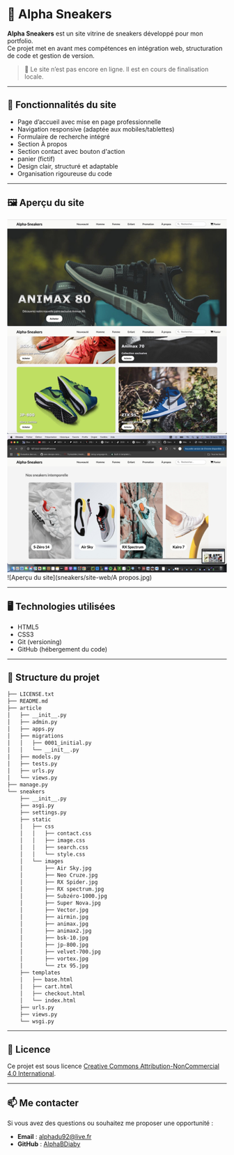 # 👟 Alpha Sneakers

**Alpha Sneakers** est un site vitrine de sneakers développé pour mon portfolio.  
Ce projet met en avant mes compétences en intégration web, structuration de code et gestion de version.

> 🛑 Le site n’est pas encore en ligne. Il est en cours de finalisation locale.

---

## 📄 Fonctionnalités du site

- Page d’accueil avec mise en page professionnelle  
- Navigation responsive (adaptée aux mobiles/tablettes)  
- Formulaire de recherche intégré  
- Section À propos  
- Section contact avec bouton d'action  
- panier (fictif)  
- Design clair, structuré et adaptable  
- Organisation rigoureuse du code  

---

## 🖼 Aperçu du site

![Aperçu du site](sneakers/site-web/Alpha-sneakers.jpg) 
![Aperçu du site](sneakers/site-web/Catalogue.jpg)
![Aperçu du site](sneakers/site-web/Collection.jpg)
![Aperçu du site](sneakers/site-web/A propos.jpg)




---
## 🖥️ Technologies utilisées

- HTML5  
- CSS3  
- Git (versioning)  
- GitHub (hébergement du code)  

---

## 📁 Structure du projet

```text
├── LICENSE.txt
├── README.md
├── article
│   ├── __init__.py
│   ├── admin.py
│   ├── apps.py
│   ├── migrations
│   │   ├── 0001_initial.py
│   │   └── __init__.py
│   ├── models.py
│   ├── tests.py
│   ├── urls.py
│   └── views.py
├── manage.py
└── sneakers
    ├── __init__.py
    ├── asgi.py
    ├── settings.py
    ├── static
    │   ├── css
    │   │   ├── contact.css
    │   │   ├── image.css
    │   │   ├── search.css
    │   │   └── style.css
    │   └── images
    │       ├── Air Sky.jpg
    │       ├── Neo Cruze.jpg
    │       ├── RX Spider.jpg
    │       ├── RX spectrum.jpg
    │       ├── Subzéro-1000.jpg
    │       ├── Super Nova.jpg
    │       ├── Vector.jpg
    │       ├── airmin.jpg
    │       ├── animax.jpg
    │       ├── animax2.jpg
    │       ├── bsk-10.jpg
    │       ├── jp-800.jpg
    │       ├── velvet-700.jpg
    │       ├── vortex.jpg
    │       └── ztx 95.jpg
    ├── templates
    │   ├── base.html
    │   ├── cart.html
    │   ├── checkout.html
    │   └── index.html
    ├── urls.py
    ├── views.py
    └── wsgi.py
```
---

## 📜 Licence

Ce projet est sous licence [Creative Commons Attribution-NonCommercial 4.0 International](LICENSE.txt).

---

## 📫 Me contacter

Si vous avez des questions ou souhaitez me proposer une opportunité :

- **Email** : alphadu92@live.fr  
- **GitHub** : [AlphaBDiaby](https://github.com/AlphaBDiaby)